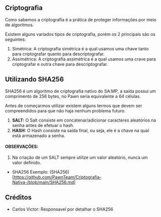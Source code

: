 ## Criptografia
Como sabemos a criptografia é a prática de proteger informações por meio de algoritmos.

Existem alguns variados tipos de criptografia, porém os 2 principais são os seguintes:

1. Simétrica: A criptografia simétrica é a qual usamos uma chave tanto para criptografar quanto para descriptografar.
2. Assimétrica: A criptografia assimétrica é a qual usamos uma crave para criptografar e outra chave para descriptografar. 
## Utilizando SHA256 
SHA256 é um algoritmo de criptografia nativo do SA:MP, a saída possui um comprimento de 256 bytes, no Pawn seria equivalente a 64 células. 

Antes de começarmos utilizar existem alguns termos que devem ser compreendidos para que não haja nenhum problema futuro.

1. **SALT:** O Salt consiste em concatenar/adicionar caracteres aleatórios na senha antes de efetuar o hash.
2. **HASH:** O Hash consiste na saída final, ou seja, ele é a chave na qual está armazenado a senha.
#### **OBSERVAÇÕES:** 
1. Na criação de um SALT sempre utilize um valor aleatório, nunca um valor definido.

- SHA256 Exemplo: (SHA256)[https://github.com/PawnTeam/Criptografia-Nativa-/blob/main/SHA256.md]

## Créditos
- Carlos Victor: Responsavel por detalhar o SHA256
